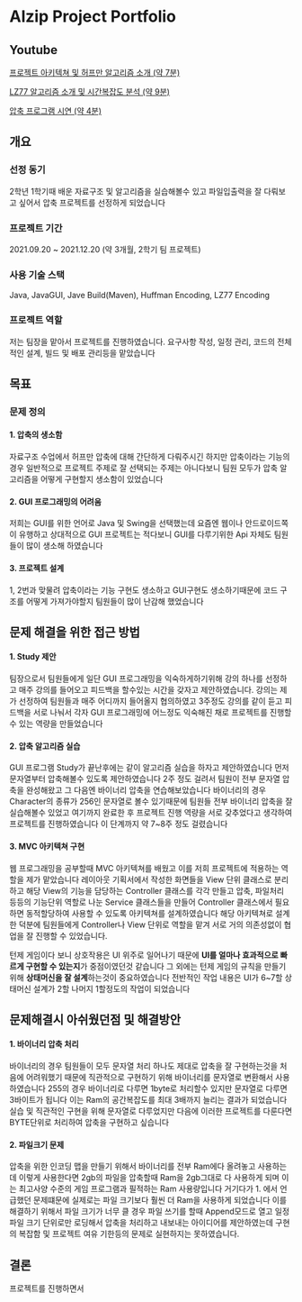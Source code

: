 # Alzip Project Portfolio

## Youtube
[프로젝트 아키텍쳐 및 허프만 알고리즘 소개 (약 7분)](https://www.youtube.com/watch?v=Jz10hZ6JuMo&)

[LZ77 알고리즘 소개 및 시간복잡도 분석 (약 9분)](https://www.youtube.com/watch?v=woR0gj9tdQc)

[압축 프로그램 시연 (약 4분)](https://www.youtube.com/watch?v=XePezKhsy8M)

## 개요

### 선정 동기

2학년 1학기때 배운 자료구조 및 알고리즘을 실습해볼수 있고 파일입출력을 잘 다뤄보고 싶어서 압축 프로젝트를 선정하게 되었습니다

### 프로젝트 기간

2021.09.20 ~ 2021.12.20 (약 3개월, 2학기 팀 프로젝트)

### 사용 기술 스택

Java, JavaGUI, Jave Build(Maven), Huffman Encoding, LZ77 Encoding


### 프로젝트 역할

저는 팀장을 맡아서 프로젝트를 진행하였습니다. 요구사항 작성, 일정 관리, 코드의 전체적인 설계, 빌드 및 배포 관리등을 맡았습니다

## 목표

### 문제 정의

#### 1. 압축의 생소함

자료구조 수업에서 허프만 압축에 대해 간단하게 다뤄주시긴 하지만 압축이라는 기능의 경우 일반적으로 프로젝트 주제로 잘 선택되는 주제는 아니다보니 팀원 모두가 압축 알고리즘을 어떻게 구현할지 생소함이 있었습니다

#### 2. GUI 프로그래밍의 어려움

저희는 GUI를 위한 언어로 Java 및 Swing을 선택했는데 요즘엔 웹이나 안드로이드쪽이 유행하고 상대적으로 GUI 프로젝트는 적다보니 GUI를 다루기위한 Api 자체도 팀원들이 많이 생소해 하였습니다

#### 3. 프로젝트 설계

1, 2번과 맞물려 압축이라는 기능 구현도 생소하고 GUI구현도 생소하기때문에 코드 구조를 어떻게 가져가야할지 팀원들이 많이 난감해 했었습니다 

## 문제 해결을 위한 접근 방법

#### 1. Study 제안

팀장으로서 팀원들에게 일단 GUI 프로그래밍을 익숙하게하기위해 강의 하나를 선정하고 매주 강의를 들어오고 피드백을 할수있는 시간을 갖자고 제안하였습니다. 강의는 제가 선정하여 팀원들과 매주 어디까지 들어올지 협의하였고 3주정도 강의를 같이 듣고 피드백을 서로 나눠서 각자 GUI 프로그래밍에 어느정도 익숙해진 채로 프로젝트를 진행할수 있는 역량을 만들었습니다

#### 2. 압축 알고리즘 실습

GUI 프로그램 Study가 끝난후에는 같이 알고리즘 실습을 하자고 제안하였습니다 먼저 문자열부터 압축해볼수 있도록 제안하였습니다 2주 정도 걸려서 팀원이 전부 문자열 압축을 완성해왔고 그 다음엔 바이너리 압축을 연습해보았습니다 바이너리의 경우 Character의 종류가 256인 문자열로 볼수 있기때문에 팀원들 전부 바이너리 압축을 잘 실습해볼수 있었고 여기까지 완료한 후 프로젝트 진행 역량을 서로 갖추었다고 생각하여 프로젝트를 진행하였습니다 이 단계까지 약 7~8주 정도 걸렸습니다

#### 3. MVC 아키텍쳐 구현

웹 프로그래밍을 공부할때 MVC 아키텍쳐를 배웠고 이를 저희 프로젝트에 적용하는 역할을 제가 맡았습니다 레이아웃 기획서에서 작성한 화면들을 View 단위 클래스로 분리하고 해당 View의 기능을 담당하는 Controller 클래스를 각각 만들고 압축, 파일처리 등등의 기능단위 역할로 나눈 Service 클래스들을 만들어 Controller 클래스에서 필요하면 동적할당하여 사용할 수 있도록 아키텍쳐를 설계하였습니다 해당 아키텍쳐로 설계한 덕분에 팀원들에게 Controller나 View 단위로 역할을 맡겨 서로 거의 의존성없이 협업을 잘 진행할 수 있었습니다.

턴제 게임이다 보니 상호작용은 UI 위주로 일어나기 때문에 **UI를 얼마나 효과적으로 빠르게 구현할 수 있는지**가 중점이였던것 같습니다 그 외에는 턴제 게임의 규칙을 만들기 위해 **상태머신을
잘 설계**하는것이 중요하였습니다 전반적인 작업 내용은 UI가 6~7할 상태머신 설계가 2할 나머지 1할정도의 작업이 되었습니다

## 문제해결시 아쉬웠던점 및 해결방안

#### 1. 바이너리 압축 처리

바이너리의 경우 팀원들이 모두 문자열 처리 하나도 제대로 압축을 잘 구현하는것을 처음에 어려워했기 때문에 직관적으로 구현하기 위해 바이너리를 문자열로 변환해서 사용하였습니다 255의 경우 바이너리로 다루면 1byte로 처리할수 있지만 문자열로 다루면 3바이트가 됩니다 이는 Ram의 공간복잡도를 최대 3배까지 늘리는 결과가 되었습니다 실습 및 직관적인 구현을 위해 문자열로 다루었지만 다음에 이러한 프로젝트를 다룬다면 BYTE단위로 처리하여 압축을 구현하고 싶습니다

#### 2. 파일크기 문제 

압축을 위한 인코딩 맵을 만들기 위해서 바이너리를 전부 Ram에다 올려놓고 사용하는데 이렇게 사용한다면 2gb의 파일을 압축할때 Ram을 2gb그대로 다 사용하게 되며 이는 최고사양 수준의 게임 프로그램과 필적하는 Ram 사용량입니다 거기다가 1. 에서 언급했던 문제떄문에 실제로는 파일 크기보다 훨씬 더 Ram을 사용하게 되었습니다 이를 해결하기 위해서 파일 크기가 너무 클 경우 파일 쓰기를 할때 Append모드로 열고 일정 파일 크기 단위로만 로딩해서 압축을 처리하고 내보내는 아이디어를 제안하였는데 구현의 복잡함 및 프로젝트 여유 기한등의 문제로 실현하지는 못하였습니다. 

## 결론

프로젝트를 진행하면서



